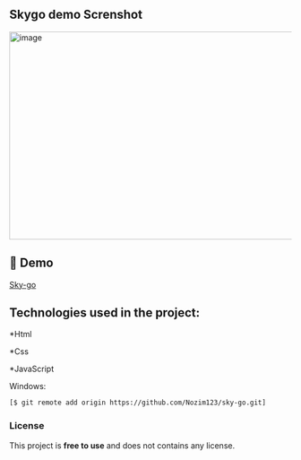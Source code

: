 <h2 again='center'>Skygo demo Screnshot</h2>

<img width="610" height="371" alt="image" src="https://github.com/user-attachments/assets/220a1d0f-bc11-4c0d-b0e8-99e3f43290c0" />

<h2>🚀 Demo</h2>

[Sky-go](https://sky-go-two.vercel.app/)

<h2>Technologies used in the project:</h2>

*Html

*Css

*JavaScript


Windows:

```bash
[$ git remote add origin https://github.com/Nozim123/sky-go.git]
```

### License

This project is **free to use** and does not contains any license.





